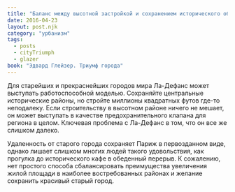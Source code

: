 ```yaml
---
title: "Баланс между высотной застройкой и сохранением исторического облика"
date: 2016-04-23
layout: post.njk
category: "урбанизм"
tags:
  - posts
  - cityTriumph
  - glazer
book: "Эдвард Глейзер. Триумф города"
---
```


Для старейших и прекраснейших городов мира Ла-Дефанс может выступать работоспособной моделью. Сохраняйте центральные исторические районы, но стройте миллионы квадратных футов где-то неподалеку. Если строительству в высотном районе ничего не мешает, он может выступать в качестве предохранительного клапана для региона в целом. Ключевая проблема с Ла-Дефанс в том, что он все же слишком далеко.

Удаленность от старого города сохраняет Париж в первозданном виде, однако лишает слишком многих людей такого удовольствия, как прогулка до исторического кафе в обеденный перерыв. К сожалению, нет простого способа сбалансировать преимущества увеличения жилой площади в наиболее востребованных районах и желание сохранить красивый старый город.
